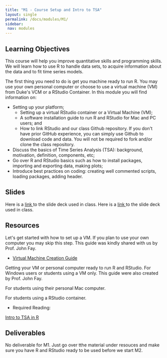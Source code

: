 ```yaml
---
title: "M1 - Course Setup and Intro to TSA"
layout: single
permalink: /docs/modules/M1/
sidebar:
 nav: modules
---
```


## Learning Objectives

This course will help you improve quantitative skills and programming skills. We will learn how to use R to handle data sets, to acquire information about the data and to fit time series models. <br> 

The first thing you need to do is get you machine ready to run R. You may use your own personal computer or choose to use a virtual machine (VM) from Duke's VCM or a RStudio Container. In this module you will find information on:

* Setting up your platform;
    * Setting up a virtual RStudio container or a Virtual Machine (VM); <br>
    * A software installation guide to run R and RStudio for Mac and PC users; and <br>
    * How to link RStudio and our class Github repository. If you don't have prior GitHub experience, you can simply use Github to download code and data. You will not be required to fork and/or clone the class repository. <br>
* Discuss the basics of Time Series Analysis (TSA): background, motivation, definition, components, etc; <br>
* Go over R and RStudio basics such as how to install packages, importing and exporting data, making plots; <br>
* Introduce best practices on coding: creating well commented scripts, loading packages, adding header. <br>

## Slides

Here is a <a href="/docs/modules/PPTS/TSA_M1_.pdf" > link </a> to the slide deck used in class.
Here is a <a href="/docs/modules/PPTS/TSA_M2_.pdf" > link </a> to the slide deck used in class.

## Resources

Let's get started with how to set up a VM. If you plan to use your own computer you may skip this step. This guide was kindly shared with us by Prof. John Fay.

* <a href="/docs/modules/readings/M1_VM_Creation" > Virtual Machine Creation Guide </a>

Getting your VM or personal computer ready to run R and RStudio. For Windows users or students using a VM only. This guide were also created by Prof. John Fay.

For students using their personal Mac computer. 

For students using a RStudio container.

* Required Reading: 

<a href="/docs/modules/readings/M2_.pdf" > Intro to TSA in R </a>


## Deliverables

No deliverable for M1. Just go over tthe material under resouces and make sure you have R and RStudio ready to be used before we start M2.
